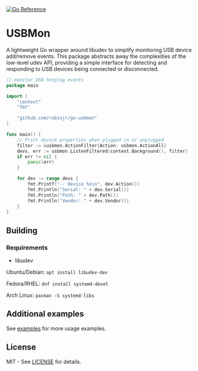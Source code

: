 [![Go Reference](https://pkg.go.dev/badge/github.com/rubiojr/go-usbmon.svg)](https://pkg.go.dev/github.com/rubiojr/go-usbmon)

# USBMon

A lightweight Go wrapper around libudev to simplify monitoring USB device add/remove events. This package abstracts away the complexities of the low-level udev API, providing a simple interface for detecting and responding to USB devices being connected or disconnected.

```Go
// monitor USB hotplug events
package main

import (
	"context"
	"fmt"

	"github.com/rubiojr/go-usbmon"
)

func main() {
	// Print device properties when plugged in or unplugged
	filter := &usbmon.ActionFilter{Action: usbmon.ActionAll}
	devs, err := usbmon.ListenFiltered(context.Background(), filter)
	if err != nil {
		panic(err)
	}

	for dev := range devs {
		fmt.Printf("-- Device %s\n", dev.Action())
		fmt.Println("Serial: " + dev.Serial())
		fmt.Println("Path: " + dev.Path())
		fmt.Println("Vendor: " + dev.Vendor())
	}
}
```

## Building

### Requirements

* libudev

Ubuntu/Debian: `apt install libudev-dev`

Fedora/RHEL: `dnf install systemd-devel`

Arch Linux: `pacman -S systemd-libs`

## Additional examples

See [examples](_examples) for more usage examples.

## License

MIT - See [LICENSE](LICENSE) for details.
